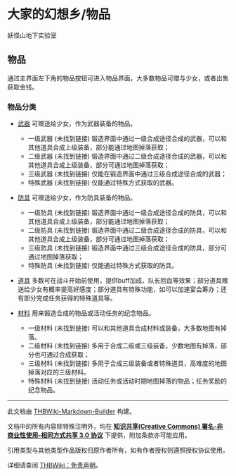 # 大家的幻想乡/物品

<!-- source html: G:\repos\THBWiki-Markdown-Builder\THBWikiMarkdown\Temp\main\e\e1\ns0%3A%E5%A4%A7%E5%AE%B6%E7%9A%84%E5%B9%BB%E6%83%B3%E4%B9%A1%2F%E7%89%A9%E5%93%81.html -->

妖怪山地下实验室


## 物品
  
通过主界面左下角的物品按钮可进入物品界面，大多数物品可赠与少女，或者出售获取金钱。
  


### 物品分类
- [武器](./大家的幻想乡-物品-武器.md) 可赠送给少女，作为武器装备的物品。
  - 一级武器 (未找到链接) 锻造界面中通过一级合成途径合成的武器，可以和其他道具合成上级装备，部分能通过地图掉落获取；
  - 二级武器 (未找到链接) 锻造界面中通过二级合成途径合成的武器，可以和其他道具合成上级装备，部分可通过地图掉落获取；
  - 三级武器 (未找到链接) 仅能在锻造界面中通过三级合成途径合成的武器；
  - 特殊武器 (未找到链接) 仅能通过特殊方式获取的武器。

- [防具](./大家的幻想乡-物品-防具.md) 可赠送给少女，作为防具装备的物品。
  - 一级防具 (未找到链接) 锻造界面中通过一级合成途径合成的防具，可以和其他道具合成上级装备，部分能通过地图掉落获取；
  - 二级防具 (未找到链接) 锻造界面中通过二级合成途径合成的防具，可以和其他道具合成上级装备，部分可通过地图掉落获取；
  - 三级防具 (未找到链接) 锻造界面中通过三级合成途径合成的防具，部分可通过地图掉落获取；
  - 特殊防具 (未找到链接) 仅能通过特殊方式获取的防具。

- [道具](./大家的幻想乡-物品-道具.md) 多数可在战斗开始前使用，提供buff加成、队长回血等效果；部分道具赠送给少女有概率提高好感度；部分道具有特殊功能，如可以加速宴会筹办；还有部分完成任务获得的特殊道具等。
- [材料](./大家的幻想乡-物品-材料.md) 用来锻造合成的物品或活动任务的纪念物品。
  - 一级材料 (未找到链接) 可以和其他道具合成材料或装备，大多数地图有掉落。
  - 二级材料 (未找到链接) 多用于合成二级或三级装备，少数地图有掉落，部分也可通过合成获取；
  - 三级材料 (未找到链接) 多用于合成三级装备或者特殊道具，高难度的地图掉落对应的三级材料。
  - 特殊材料 (未找到链接) 活动任务或活动时期地图掉落的物品；任务奖励的纪念物品。






---

此文档由 [THBWiki-Markdown-Builder](https://github.com/Delsin-Yu/THBWiki-Markdown-Builder) 构建。

文档中的所有内容除特殊注明外，均在 [**知识共享(Creative Commons) 署名-非商业性使用-相同方式共享 3.0 协议**](https://creativecommons.org/licenses/by-sa/3.0/deed.zh-hans) 下提供，附加条款亦可能应用。

引用类型与其他类型作品版权归原作者所有，如有作者授权则遵照授权协议使用。

详细请查阅 [THBWiki：免责声明](https://thbwiki.cc/THBWiki:%E5%85%8D%E8%B4%A3%E5%A3%B0%E6%98%8E)。

